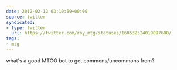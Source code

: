 ```yaml
---
date: 2012-02-12 03:10:59+00:00
source: twitter
syndicated:
- type: twitter
  url: https://twitter.com/roy_mtg/statuses/168532524019097600/
tags:
- mtg
---
```


what's a good MTGO bot to get commons/uncommons from?